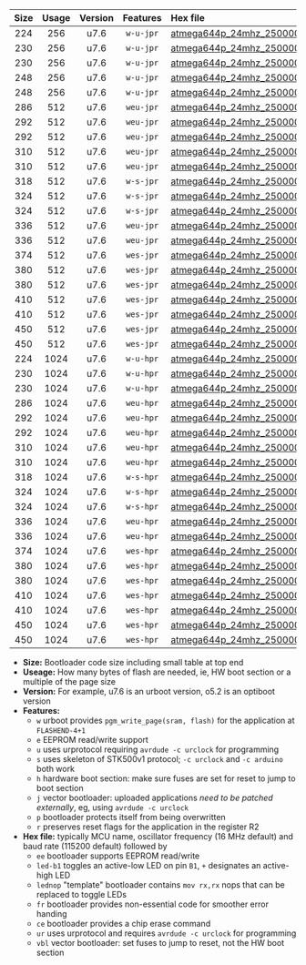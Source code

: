 |Size|Usage|Version|Features|Hex file|
|:-:|:-:|:-:|:-:|:--|
|224|256|u7.6|`w-u-jpr`|[atmega644p_24mhz_250000bps_ur_vbl.hex](https://raw.githubusercontent.com/stefanrueger/urboot/main/bootloaders/atmega644p/fcpu_24mhz/250000_bps/atmega644p_24mhz_250000bps_ur_vbl.hex)|
|230|256|u7.6|`w-u-jpr`|[atmega644p_24mhz_250000bps_led+b0_ur_vbl.hex](https://raw.githubusercontent.com/stefanrueger/urboot/main/bootloaders/atmega644p/fcpu_24mhz/250000_bps/atmega644p_24mhz_250000bps_led+b0_ur_vbl.hex)|
|230|256|u7.6|`w-u-jpr`|[atmega644p_24mhz_250000bps_lednop_ur_vbl.hex](https://raw.githubusercontent.com/stefanrueger/urboot/main/bootloaders/atmega644p/fcpu_24mhz/250000_bps/atmega644p_24mhz_250000bps_lednop_ur_vbl.hex)|
|248|256|u7.6|`w-u-jpr`|[atmega644p_24mhz_250000bps_led+b0_fr_ur_vbl.hex](https://raw.githubusercontent.com/stefanrueger/urboot/main/bootloaders/atmega644p/fcpu_24mhz/250000_bps/atmega644p_24mhz_250000bps_led+b0_fr_ur_vbl.hex)|
|248|256|u7.6|`w-u-jpr`|[atmega644p_24mhz_250000bps_lednop_fr_ur_vbl.hex](https://raw.githubusercontent.com/stefanrueger/urboot/main/bootloaders/atmega644p/fcpu_24mhz/250000_bps/atmega644p_24mhz_250000bps_lednop_fr_ur_vbl.hex)|
|286|512|u7.6|`weu-jpr`|[atmega644p_24mhz_250000bps_ee_ur_vbl.hex](https://raw.githubusercontent.com/stefanrueger/urboot/main/bootloaders/atmega644p/fcpu_24mhz/250000_bps/atmega644p_24mhz_250000bps_ee_ur_vbl.hex)|
|292|512|u7.6|`weu-jpr`|[atmega644p_24mhz_250000bps_ee_led+b0_ur_vbl.hex](https://raw.githubusercontent.com/stefanrueger/urboot/main/bootloaders/atmega644p/fcpu_24mhz/250000_bps/atmega644p_24mhz_250000bps_ee_led+b0_ur_vbl.hex)|
|292|512|u7.6|`weu-jpr`|[atmega644p_24mhz_250000bps_ee_lednop_ur_vbl.hex](https://raw.githubusercontent.com/stefanrueger/urboot/main/bootloaders/atmega644p/fcpu_24mhz/250000_bps/atmega644p_24mhz_250000bps_ee_lednop_ur_vbl.hex)|
|310|512|u7.6|`weu-jpr`|[atmega644p_24mhz_250000bps_ee_led+b0_fr_ur_vbl.hex](https://raw.githubusercontent.com/stefanrueger/urboot/main/bootloaders/atmega644p/fcpu_24mhz/250000_bps/atmega644p_24mhz_250000bps_ee_led+b0_fr_ur_vbl.hex)|
|310|512|u7.6|`weu-jpr`|[atmega644p_24mhz_250000bps_ee_lednop_fr_ur_vbl.hex](https://raw.githubusercontent.com/stefanrueger/urboot/main/bootloaders/atmega644p/fcpu_24mhz/250000_bps/atmega644p_24mhz_250000bps_ee_lednop_fr_ur_vbl.hex)|
|318|512|u7.6|`w-s-jpr`|[atmega644p_24mhz_250000bps_vbl.hex](https://raw.githubusercontent.com/stefanrueger/urboot/main/bootloaders/atmega644p/fcpu_24mhz/250000_bps/atmega644p_24mhz_250000bps_vbl.hex)|
|324|512|u7.6|`w-s-jpr`|[atmega644p_24mhz_250000bps_led+b0_vbl.hex](https://raw.githubusercontent.com/stefanrueger/urboot/main/bootloaders/atmega644p/fcpu_24mhz/250000_bps/atmega644p_24mhz_250000bps_led+b0_vbl.hex)|
|324|512|u7.6|`w-s-jpr`|[atmega644p_24mhz_250000bps_lednop_vbl.hex](https://raw.githubusercontent.com/stefanrueger/urboot/main/bootloaders/atmega644p/fcpu_24mhz/250000_bps/atmega644p_24mhz_250000bps_lednop_vbl.hex)|
|336|512|u7.6|`weu-jpr`|[atmega644p_24mhz_250000bps_ee_led+b0_fr_ce_ur_vbl.hex](https://raw.githubusercontent.com/stefanrueger/urboot/main/bootloaders/atmega644p/fcpu_24mhz/250000_bps/atmega644p_24mhz_250000bps_ee_led+b0_fr_ce_ur_vbl.hex)|
|336|512|u7.6|`weu-jpr`|[atmega644p_24mhz_250000bps_ee_lednop_fr_ce_ur_vbl.hex](https://raw.githubusercontent.com/stefanrueger/urboot/main/bootloaders/atmega644p/fcpu_24mhz/250000_bps/atmega644p_24mhz_250000bps_ee_lednop_fr_ce_ur_vbl.hex)|
|374|512|u7.6|`wes-jpr`|[atmega644p_24mhz_250000bps_ee_vbl.hex](https://raw.githubusercontent.com/stefanrueger/urboot/main/bootloaders/atmega644p/fcpu_24mhz/250000_bps/atmega644p_24mhz_250000bps_ee_vbl.hex)|
|380|512|u7.6|`wes-jpr`|[atmega644p_24mhz_250000bps_ee_led+b0_vbl.hex](https://raw.githubusercontent.com/stefanrueger/urboot/main/bootloaders/atmega644p/fcpu_24mhz/250000_bps/atmega644p_24mhz_250000bps_ee_led+b0_vbl.hex)|
|380|512|u7.6|`wes-jpr`|[atmega644p_24mhz_250000bps_ee_lednop_vbl.hex](https://raw.githubusercontent.com/stefanrueger/urboot/main/bootloaders/atmega644p/fcpu_24mhz/250000_bps/atmega644p_24mhz_250000bps_ee_lednop_vbl.hex)|
|410|512|u7.6|`wes-jpr`|[atmega644p_24mhz_250000bps_ee_led+b0_fr_vbl.hex](https://raw.githubusercontent.com/stefanrueger/urboot/main/bootloaders/atmega644p/fcpu_24mhz/250000_bps/atmega644p_24mhz_250000bps_ee_led+b0_fr_vbl.hex)|
|410|512|u7.6|`wes-jpr`|[atmega644p_24mhz_250000bps_ee_lednop_fr_vbl.hex](https://raw.githubusercontent.com/stefanrueger/urboot/main/bootloaders/atmega644p/fcpu_24mhz/250000_bps/atmega644p_24mhz_250000bps_ee_lednop_fr_vbl.hex)|
|450|512|u7.6|`wes-jpr`|[atmega644p_24mhz_250000bps_ee_led+b0_fr_ce_vbl.hex](https://raw.githubusercontent.com/stefanrueger/urboot/main/bootloaders/atmega644p/fcpu_24mhz/250000_bps/atmega644p_24mhz_250000bps_ee_led+b0_fr_ce_vbl.hex)|
|450|512|u7.6|`wes-jpr`|[atmega644p_24mhz_250000bps_ee_lednop_fr_ce_vbl.hex](https://raw.githubusercontent.com/stefanrueger/urboot/main/bootloaders/atmega644p/fcpu_24mhz/250000_bps/atmega644p_24mhz_250000bps_ee_lednop_fr_ce_vbl.hex)|
|224|1024|u7.6|`w-u-hpr`|[atmega644p_24mhz_250000bps_ur.hex](https://raw.githubusercontent.com/stefanrueger/urboot/main/bootloaders/atmega644p/fcpu_24mhz/250000_bps/atmega644p_24mhz_250000bps_ur.hex)|
|230|1024|u7.6|`w-u-hpr`|[atmega644p_24mhz_250000bps_led+b0_ur.hex](https://raw.githubusercontent.com/stefanrueger/urboot/main/bootloaders/atmega644p/fcpu_24mhz/250000_bps/atmega644p_24mhz_250000bps_led+b0_ur.hex)|
|230|1024|u7.6|`w-u-hpr`|[atmega644p_24mhz_250000bps_lednop_ur.hex](https://raw.githubusercontent.com/stefanrueger/urboot/main/bootloaders/atmega644p/fcpu_24mhz/250000_bps/atmega644p_24mhz_250000bps_lednop_ur.hex)|
|286|1024|u7.6|`weu-hpr`|[atmega644p_24mhz_250000bps_ee_ur.hex](https://raw.githubusercontent.com/stefanrueger/urboot/main/bootloaders/atmega644p/fcpu_24mhz/250000_bps/atmega644p_24mhz_250000bps_ee_ur.hex)|
|292|1024|u7.6|`weu-hpr`|[atmega644p_24mhz_250000bps_ee_led+b0_ur.hex](https://raw.githubusercontent.com/stefanrueger/urboot/main/bootloaders/atmega644p/fcpu_24mhz/250000_bps/atmega644p_24mhz_250000bps_ee_led+b0_ur.hex)|
|292|1024|u7.6|`weu-hpr`|[atmega644p_24mhz_250000bps_ee_lednop_ur.hex](https://raw.githubusercontent.com/stefanrueger/urboot/main/bootloaders/atmega644p/fcpu_24mhz/250000_bps/atmega644p_24mhz_250000bps_ee_lednop_ur.hex)|
|310|1024|u7.6|`weu-hpr`|[atmega644p_24mhz_250000bps_ee_led+b0_fr_ur.hex](https://raw.githubusercontent.com/stefanrueger/urboot/main/bootloaders/atmega644p/fcpu_24mhz/250000_bps/atmega644p_24mhz_250000bps_ee_led+b0_fr_ur.hex)|
|310|1024|u7.6|`weu-hpr`|[atmega644p_24mhz_250000bps_ee_lednop_fr_ur.hex](https://raw.githubusercontent.com/stefanrueger/urboot/main/bootloaders/atmega644p/fcpu_24mhz/250000_bps/atmega644p_24mhz_250000bps_ee_lednop_fr_ur.hex)|
|318|1024|u7.6|`w-s-hpr`|[atmega644p_24mhz_250000bps.hex](https://raw.githubusercontent.com/stefanrueger/urboot/main/bootloaders/atmega644p/fcpu_24mhz/250000_bps/atmega644p_24mhz_250000bps.hex)|
|324|1024|u7.6|`w-s-hpr`|[atmega644p_24mhz_250000bps_led+b0.hex](https://raw.githubusercontent.com/stefanrueger/urboot/main/bootloaders/atmega644p/fcpu_24mhz/250000_bps/atmega644p_24mhz_250000bps_led+b0.hex)|
|324|1024|u7.6|`w-s-hpr`|[atmega644p_24mhz_250000bps_lednop.hex](https://raw.githubusercontent.com/stefanrueger/urboot/main/bootloaders/atmega644p/fcpu_24mhz/250000_bps/atmega644p_24mhz_250000bps_lednop.hex)|
|336|1024|u7.6|`weu-hpr`|[atmega644p_24mhz_250000bps_ee_led+b0_fr_ce_ur.hex](https://raw.githubusercontent.com/stefanrueger/urboot/main/bootloaders/atmega644p/fcpu_24mhz/250000_bps/atmega644p_24mhz_250000bps_ee_led+b0_fr_ce_ur.hex)|
|336|1024|u7.6|`weu-hpr`|[atmega644p_24mhz_250000bps_ee_lednop_fr_ce_ur.hex](https://raw.githubusercontent.com/stefanrueger/urboot/main/bootloaders/atmega644p/fcpu_24mhz/250000_bps/atmega644p_24mhz_250000bps_ee_lednop_fr_ce_ur.hex)|
|374|1024|u7.6|`wes-hpr`|[atmega644p_24mhz_250000bps_ee.hex](https://raw.githubusercontent.com/stefanrueger/urboot/main/bootloaders/atmega644p/fcpu_24mhz/250000_bps/atmega644p_24mhz_250000bps_ee.hex)|
|380|1024|u7.6|`wes-hpr`|[atmega644p_24mhz_250000bps_ee_led+b0.hex](https://raw.githubusercontent.com/stefanrueger/urboot/main/bootloaders/atmega644p/fcpu_24mhz/250000_bps/atmega644p_24mhz_250000bps_ee_led+b0.hex)|
|380|1024|u7.6|`wes-hpr`|[atmega644p_24mhz_250000bps_ee_lednop.hex](https://raw.githubusercontent.com/stefanrueger/urboot/main/bootloaders/atmega644p/fcpu_24mhz/250000_bps/atmega644p_24mhz_250000bps_ee_lednop.hex)|
|410|1024|u7.6|`wes-hpr`|[atmega644p_24mhz_250000bps_ee_led+b0_fr.hex](https://raw.githubusercontent.com/stefanrueger/urboot/main/bootloaders/atmega644p/fcpu_24mhz/250000_bps/atmega644p_24mhz_250000bps_ee_led+b0_fr.hex)|
|410|1024|u7.6|`wes-hpr`|[atmega644p_24mhz_250000bps_ee_lednop_fr.hex](https://raw.githubusercontent.com/stefanrueger/urboot/main/bootloaders/atmega644p/fcpu_24mhz/250000_bps/atmega644p_24mhz_250000bps_ee_lednop_fr.hex)|
|450|1024|u7.6|`wes-hpr`|[atmega644p_24mhz_250000bps_ee_led+b0_fr_ce.hex](https://raw.githubusercontent.com/stefanrueger/urboot/main/bootloaders/atmega644p/fcpu_24mhz/250000_bps/atmega644p_24mhz_250000bps_ee_led+b0_fr_ce.hex)|
|450|1024|u7.6|`wes-hpr`|[atmega644p_24mhz_250000bps_ee_lednop_fr_ce.hex](https://raw.githubusercontent.com/stefanrueger/urboot/main/bootloaders/atmega644p/fcpu_24mhz/250000_bps/atmega644p_24mhz_250000bps_ee_lednop_fr_ce.hex)|

- **Size:** Bootloader code size including small table at top end
- **Useage:** How many bytes of flash are needed, ie, HW boot section or a multiple of the page size
- **Version:** For example, u7.6 is an urboot version, o5.2 is an optiboot version
- **Features:**
  + `w` urboot provides `pgm_write_page(sram, flash)` for the application at `FLASHEND-4+1`
  + `e` EEPROM read/write support
  + `u` uses urprotocol requiring `avrdude -c urclock` for programming
  + `s` uses skeleton of STK500v1 protocol; `-c urclock` and `-c arduino` both work
  + `h` hardware boot section: make sure fuses are set for reset to jump to boot section
  + `j` vector bootloader: uploaded applications *need to be patched externally*, eg, using `avrdude -c urclock`
  + `p` bootloader protects itself from being overwritten
  + `r` preserves reset flags for the application in the register R2
- **Hex file:** typically MCU name, oscillator frequency (16 MHz default) and baud rate (115200 default) followed by
  + `ee` bootloader supports EEPROM read/write
  + `led-b1` toggles an active-low LED on pin `B1`, `+` designates an active-high LED
  + `lednop` "template" bootloader contains `mov rx,rx` nops that can be replaced to toggle LEDs
  + `fr` bootloader provides non-essential code for smoother error handing
  + `ce` bootloader provides a chip erase command
  + `ur` uses urprotocol and requires `avrdude -c urclock` for programming
  + `vbl` vector bootloader: set fuses to jump to reset, not the HW boot section
